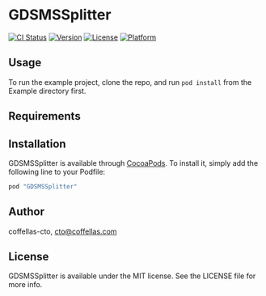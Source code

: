 # GDSMSSplitter

[![CI Status](http://img.shields.io/travis/coffellas-cto/GDSMSSplitter.svg?style=flat)](https://travis-ci.org/coffellas-cto/GDSMSSplitter)
[![Version](https://img.shields.io/cocoapods/v/GDSMSSplitter.svg?style=flat)](http://cocoapods.org/pods/GDSMSSplitter)
[![License](https://img.shields.io/cocoapods/l/GDSMSSplitter.svg?style=flat)](http://cocoapods.org/pods/GDSMSSplitter)
[![Platform](https://img.shields.io/cocoapods/p/GDSMSSplitter.svg?style=flat)](http://cocoapods.org/pods/GDSMSSplitter)

## Usage

To run the example project, clone the repo, and run `pod install` from the Example directory first.

## Requirements

## Installation

GDSMSSplitter is available through [CocoaPods](http://cocoapods.org). To install
it, simply add the following line to your Podfile:

```ruby
pod "GDSMSSplitter"
```

## Author

coffellas-cto, cto@coffellas.com

## License

GDSMSSplitter is available under the MIT license. See the LICENSE file for more info.

